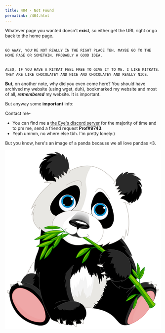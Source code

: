 ```yaml
---
title: 404 - Not Found
permalink: /404.html
---
```


Whatever page you wanted doesn't **exist**, so either get the URL right or go back to the home page. 

```

GO AWAY, YOU'RE NOT REALLY IN THE RIGHT PLACE TBH. MAYBE GO TO THE HOME PAGE OR SOMETHIN. PROBABLY A GOOD IDEA.


```

```
ALSO, IF YOU HAVE A KITKAT FEEL FREE TO GIVE IT TO ME. I LIKE KITKATS. THEY ARE LIKE CHOCOLATEY AND NICE AND CHOCOLATEY AND REALLY NICE.

```


**But**, on another note, why did you even come here? You should have archived my website (using wget, duh), bookmarked my website and most of all, **_remembered_** my website. It is important.

But anyway some **important** info:

Contact me-
 - You can find me a [the Eye's discord server](https://discord.com/invite/the-eye) for the majority of time and to pm me, send a friend request **Prof#9743**. 
 - Yeah ummm, no where else tbh. I'm pretty lonely:)


But you know, here's an image of a panda because we all love pandas <3. 

![Panda Panda Panda!](/images/panda.png)


